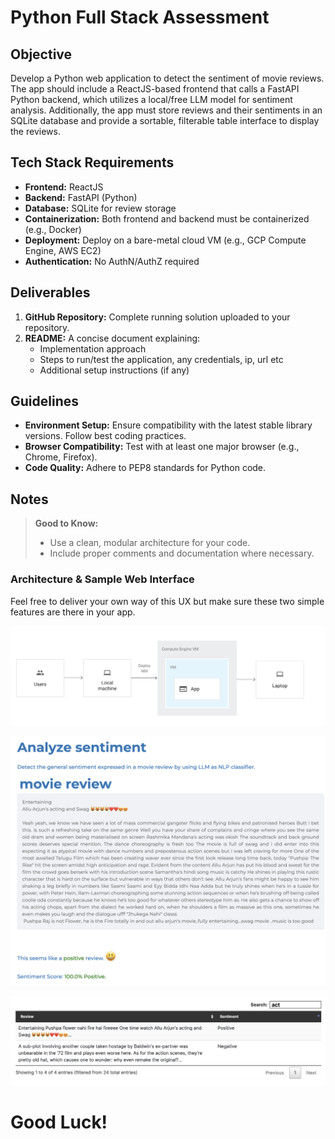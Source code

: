 # Python Full Stack Assessment

## Objective
Develop a Python web application to detect the sentiment of movie reviews. The app should include a ReactJS-based frontend that calls a FastAPI Python backend, which utilizes a local/free LLM model for sentiment analysis. Additionally, the app must store reviews and their sentiments in an SQLite database and provide a sortable, filterable table interface to display the reviews.

## Tech Stack Requirements
- **Frontend:** ReactJS
- **Backend:** FastAPI (Python)
- **Database:** SQLite for review storage
- **Containerization:** Both frontend and backend must be containerized (e.g., Docker)
- **Deployment:** Deploy on a bare-metal cloud VM (e.g., GCP Compute Engine, AWS EC2)
- **Authentication:** No AuthN/AuthZ required

## Deliverables
1. **GitHub Repository:** Complete running solution uploaded to your repository.
2. **README:** A concise document explaining:
   - Implementation approach
   - Steps to run/test the application, any credentials, ip, url etc
   - Additional setup instructions (if any)

## Guidelines
- **Environment Setup:** Ensure compatibility with the latest stable library versions. Follow best coding practices.
- **Browser Compatibility:** Test with at least one major browser (e.g., Chrome, Firefox).
- **Code Quality:** Adhere to PEP8 standards for Python code.

## Notes
> **Good to Know:**
> - Use a clean, modular architecture for your code.
> - Include proper comments and documentation where necessary.

### Architecture & Sample Web Interface
Feel free to deliver your own way of this UX but make sure these two simple features are there in your app.

![App Architecture](AppArchitecture.png)

![Sentiment Analysis](UXScreen1.png)

![List of Sentiment Analyzed](UXScreen2.png)

# **Good Luck!**
